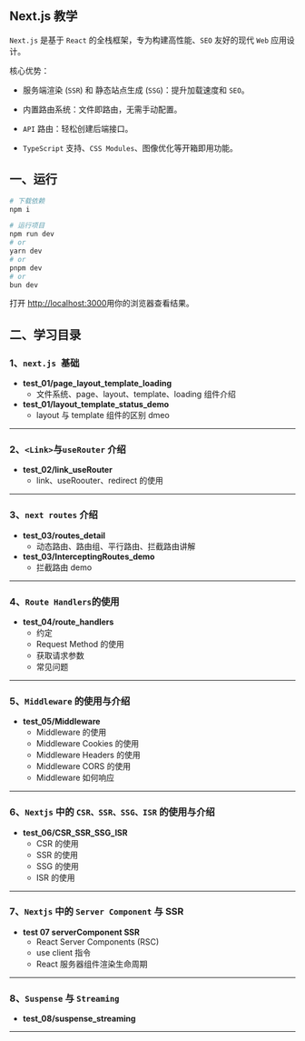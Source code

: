 ## Next.js 教学

`Next.js` 是基于 `React` 的全栈框架，专为构建高性能、`SEO` 友好的现代 `Web` 应用设计。

核心优势：

- 服务端渲染 (`SSR`) 和 静态站点生成 (`SSG`)：提升加载速度和 `SEO`。

- 内置路由系统：文件即路由，无需手动配置。

- `API` 路由：轻松创建后端接口。

- `TypeScript` 支持、`CSS Modules`、图像优化等开箱即用功能。

## 一、运行

```bash
# 下载依赖
npm i

# 运行项目
npm run dev
# or
yarn dev
# or
pnpm dev
# or
bun dev
```

打开 [http://localhost:3000](http://localhost:3000)用你的浏览器查看结果。

## 二、学习目录

### 1、`next.js `基础

- **test_01/page_layout_template_loading**
  - 文件系统、page、layout、template、loading 组件介绍
- **test_01/layout_template_status_demo**
  - layout 与 template 组件的区别 dmeo

---

### 2、`<Link>`与`useRouter` 介绍

- **test_02/link_useRouter**
  - link、useRoouter、redirect 的使用

---

### 3、`next routes` 介绍

- **test_03/routes_detail**
  - 动态路由、路由组、平行路由、拦截路由讲解
- **test_03/InterceptingRoutes_demo**
  - 拦截路由 demo

---

### 4、`Route Handlers`的使用

- **test_04/route_handlers**
  - 约定
  - Request Method 的使用
  - 获取请求参数
  - 常见问题

---

### 5、`Middleware` 的使用与介绍

- **test_05/Middleware**
  - Middleware 的使用
  - Middleware Cookies 的使用
  - Middleware Headers 的使用
  - Middleware CORS 的使用
  - Middleware 如何响应

---

### 6、`Nextjs` 中的 `CSR、SSR、SSG、ISR` 的使用与介绍

- **test_06/CSR_SSR_SSG_ISR**
  - CSR 的使用
  - SSR 的使用
  - SSG 的使用
  - ISR 的使用

---

### 7、`Nextjs` 中的 `Server Component` 与 SSR

- **test 07 serverComponent SSR**
  - React Server Components (RSC)
  - use client 指令
  - React 服务器组件渲染生命周期

---

### 8、`Suspense` 与 `Streaming`

- **test_08/suspense_streaming**

---
